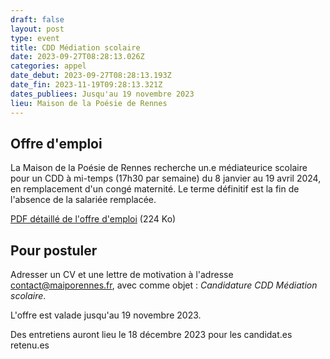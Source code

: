 ```yaml
---
draft: false
layout: post
type: event
title: CDD Médiation scolaire
date: 2023-09-27T08:28:13.026Z
categories: appel
date_debut: 2023-09-27T08:28:13.193Z
date_fin: 2023-11-19T09:28:13.321Z
dates_publiees: Jusqu'au 19 novembre 2023
lieu: Maison de la Poésie de Rennes
---
```

## Offre d'emploi

La Maison de la Poésie de Rennes recherche un.e médiateurice scolaire pour un CDD à mi-temps (17h30 par semaine) du 8 janvier au 19 avril 2024, en remplacement d'un congé maternité. Le terme définitif est la fin de l'absence de la salariée remplacée.

[PDF détaillé de l'offre d'emploi](/imgs/fiche-de-poste-m-diateurice-scolaire.pdf) (224 Ko) 

## Pour postuler

Adresser un CV et une lettre de motivation à l'adresse [contact@maiporennes.fr](<mailto:contact@maiporennes.fr?subject=Candidature CDD Médiation scolaire>), avec comme objet : *Candidature CDD Médiation scolaire*. 

L'offre est valade jusqu'au 19 novembre 2023.

Des entretiens auront lieu le 18 décembre 2023 pour les candidat.es retenu.es
